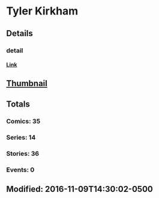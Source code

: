 # Tyler  Kirkham 
## Details
### detail
#### [Link](http://marvel.com/comics/creators/1026/tyler_kirkham?utm_campaign=apiRef&utm_source=225578a89fc76f3d20fbffda5d17a88d)
## [Thumbnail](http://i.annihil.us/u/prod/marvel/i/mg/b/40/image_not_available.jpg)
## Totals
### Comics: 35
### Series: 14
### Stories: 36
### Events: 0
## Modified: 2016-11-09T14:30:02-0500